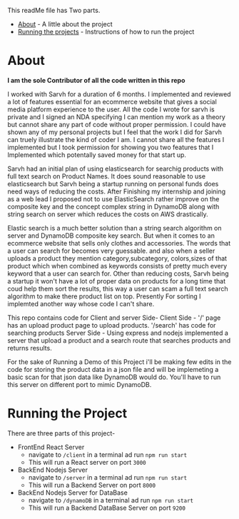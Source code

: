 This readMe file has Two parts.
- [About](#about) - A little about the project
- [Running the projects](#running-the-project) - Instructions of how to run the project
# About

**I am the sole Contributor of all the code written in this repo**

I worked with Sarvh for a duration of 6 months. I implemented and reviewed a lot of features essential for an ecommerce website that gives a social media platform experience to the user. All the code I wrote for sarvh is private and I signed an NDA specifying I can mention my work as a theory but cannot share any part of code without proper permission. I could have shown any of my personal projects but I feel that the work I did for Sarvh can truely illustrate the kind of coder I am. I cannot share all the features I implemented but I took permission for showing you two features that I Implemented which potentally saved money for that start up.

Sarvh had an initial plan of using elasticsearch for searchig products with full text search on Product Names. It does sound reasonable to use elasticsearch but Sarvh being a startup running on personal funds does need ways of reducing the costs. After Finishing my internship and joining as a web lead I proposed not to use ElasticSearch rather improve on the composite key and the concept complex string in DynamoDB along with string search on server which reduces the costs on AWS drastically.

Elastic search is a much better solution than a string search algorithm on server and DynamoDB composite key search. But when it comes to an ecommerce website that sells only clothes and accessories. The words that a user can search for becomes very guessable. and also when a seller uploads a product they mention category,subcategory, colors,sizes of that product which when combined as keywords consists of pretty much every keyword that a user can search for. Other than reducing costs, Sarvh being a startup it won't have a lot of proper data on products for a long time that coud help them sort the results, this way a user can scam a full text search algorithm to make there product list on top. Presently For sorting I implemted another way whose code I can't share.

This repo contains code for Client and server Side- 
Client Side - '/' page has an upload product page to upload products.
              '/search' has code for searching products
Server Side - Using express and nodejs implemented a server that upload a product and a search route that searches products and returns results.

For the sake of Running a Demo of this Project i'll be making few edits in the code for storing the product data in a json file and will be implemeting a basic scan for that json data like DynamoDB would do. You'll have to run this server on different port to mimic DynamoDB.

# Running the Project

There are three parts of this project-
- FrontEnd React Server 
  - navigate to `/client` in a terminal ad run `npm run start`
  - This will run a React server on port `3000`
- BackEnd Nodejs Server 
  - navigate to `/server` in a terminal ad run `npm run start`
  - This will run a Backend Server on port `8000`
- BackEnd Nodejs Server for DataBase 
  - navigate to `/dynamoDB` in a terminal ad run `npm run start`
  - This will run a Backend DataBase Server on port `9200`